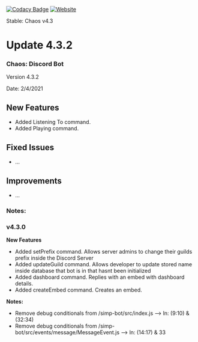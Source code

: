 [![Codacy Badge](https://app.codacy.com/project/badge/Grade/b775839b70364ba89233e4848f653ba7)](https://www.codacy.com?utm_source=github.com&amp;utm_medium=referral&amp;utm_content=Tanner1638/Mystic-Web-Interface&amp;utm_campaign=Badge_Grade)
[![Website](https://img.shields.io/badge/website-visit-brightgreen)](https://strangeislandstudios.com)

Stable: Chaos v4.3

# Update 4.3.2

### Chaos: Discord Bot
Version 4.3.2

Date: 2/4/2021

## New Features
- Added Listening To command.
- Added Playing command.

## Fixed Issues
- ...


## Improvements
- ...


### Notes:



### v4.3.0
**New Features**
- Added setPrefix command. Allows server admins to change their guilds prefix inside the Discord Server
- Added updateGuild command. Allows developer to update stored name inside database that bot is in that hasnt been initialized
- Added dashboard command. Replies with an embed with dashboard details.
- Added createEmbed command. Creates an embed.


**Notes:**
- Remove debug conditionals from /simp-bot/src/index.js --> ln: (9:10) & (32:34)
- Remove debug conditionals from /simp-bot/src/events/message/MessageEvent.js --> ln: (14:17) & 33
